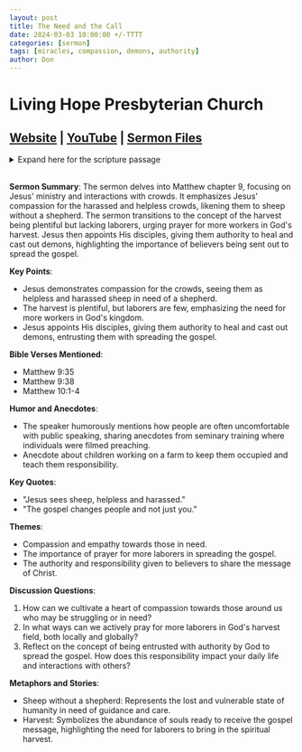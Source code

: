 ```yaml
---
layout: post
title: The Need and the Call
date: 2024-03-03 10:00:00 +/-TTTT
categories: [sermon]
tags: [miracles, compassion, demons, authority]
author: Don
---
```

# Living Hope Presbyterian Church 

## [Website](https://www.livinghopepresbyterian.org/) | [YouTube](https://www.youtube.com/@LivingHopePresbyterianChurch) | [Sermon Files](https://github.com/jobian-ai/LHP-Sermons/tree/main/sermons/24-03-03)

<details closed>
  <summary>Expand here for the scripture passage</summary>
<br/><br/><b>Matthew 9-10</b>
<br/><br/><i>
Matthew 9:
35 And Jesus went throughout all the cities and villages, teaching in their synagogues and proclaiming the gospel of the kingdom and healing every disease and every affliction. 36 When he saw the crowds, he had compassion for them, because they were harassed and helpless, like sheep without a shepherd. 37 Then he said to his disciples, “The harvest is plentiful, but the laborers are few; 38 therefore pray earnestly to the Lord of the harvest to send out laborers into his harvest.”
<br/><br/>
Matthew 10:
1 And he called to him his twelve disciples and gave them authority over unclean spirits, to cast them out, and to heal every disease and every affliction. 2 The names of the twelve apostles are these: first, Simon, who is called Peter, and Andrew his brother; James the son of Zebedee, and John his brother; 3 Philip and Bartholomew; Thomas and Matthew the tax collector; James the son of Alphaeus, and Thaddaeus; 4 Simon the Zealot, and Judas Iscariot, who betrayed him.
<br/><br/></i>
ESV: The Holy Bible, English Standard Version ©2011 Crossway Bibles, a division of Good News Publishers.  All rights reserved.
<br/><br/>
</details>
<br/>

**Sermon Summary**:
The sermon delves into Matthew chapter 9, focusing on Jesus' ministry and interactions with crowds. It emphasizes Jesus' compassion for the harassed and helpless crowds, likening them to sheep without a shepherd. The sermon transitions to the concept of the harvest being plentiful but lacking laborers, urging prayer for more workers in God's harvest. Jesus then appoints His disciples, giving them authority to heal and cast out demons, highlighting the importance of believers being sent out to spread the gospel.

**Key Points**:
- Jesus demonstrates compassion for the crowds, seeing them as helpless and harassed sheep in need of a shepherd.
- The harvest is plentiful, but laborers are few, emphasizing the need for more workers in God's kingdom.
- Jesus appoints His disciples, giving them authority to heal and cast out demons, entrusting them with spreading the gospel.

**Bible Verses Mentioned**:
- Matthew 9:35
- Matthew 9:38
- Matthew 10:1-4

**Humor and Anecdotes**:
- The speaker humorously mentions how people are often uncomfortable with public speaking, sharing anecdotes from seminary training where individuals were filmed preaching.
- Anecdote about children working on a farm to keep them occupied and teach them responsibility.

**Key Quotes**:
- "Jesus sees sheep, helpless and harassed."
- "The gospel changes people and not just you."

**Themes**:
- Compassion and empathy towards those in need.
- The importance of prayer for more laborers in spreading the gospel.
- The authority and responsibility given to believers to share the message of Christ.

**Discussion Questions**:
1. How can we cultivate a heart of compassion towards those around us who may be struggling or in need?
2. In what ways can we actively pray for more laborers in God's harvest field, both locally and globally?
3. Reflect on the concept of being entrusted with authority by God to spread the gospel. How does this responsibility impact your daily life and interactions with others?

**Metaphors and Stories**:
- Sheep without a shepherd: Represents the lost and vulnerable state of humanity in need of guidance and care.
- Harvest: Symbolizes the abundance of souls ready to receive the gospel message, highlighting the need for laborers to bring in the spiritual harvest.
